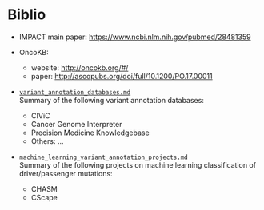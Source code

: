 # Biblio
 
* IMPACT main paper: https://www.ncbi.nlm.nih.gov/pubmed/28481359

* OncoKB:
	* website: http://oncokb.org/#/
	* paper: http://ascopubs.org/doi/full/10.1200/PO.17.00011

* [`variant_annotation_databases.md`](https://github.com/ElsaB/impact-annotator/tree/master/doc/biblio/variant_annotation_databases.md)  
Summary of the following variant annotation databases:
	* CIViC
	* Cancer Genome Interpreter
	* Precision Medicine Knowledgebase
	* Others: ...

* [`machine_learning_variant_annotation_projects.md`](https://github.com/ElsaB/impact-annotator/tree/master/doc/biblio/machine_learning_variant_annotation_projects.md)  
Summary of the following projects on machine learning classification of driver/passenger mutations:
	* CHASM
	* CScape